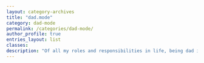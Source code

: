 ```yaml
---
layout: category-archives
title: "dad.mode"
category: dad-mode
permalink: /categories/dad-mode/
author_profile: true
entries_layout: list
classes:
description: "Of all my roles and responsibilities in life, being dad is the most challenging, most rewarding, and most complicated, and occasionally most frustrating.  I can not imagine being more poorly equipped for this job.  But here I am, dad.mode."
---
```


